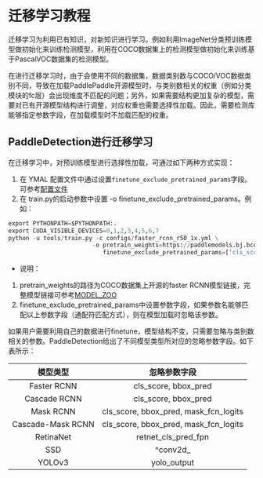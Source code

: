 # 迁移学习教程

迁移学习为利用已有知识，对新知识进行学习。例如利用ImageNet分类预训练模型做初始化来训练检测模型，利用在COCO数据集上的检测模型做初始化来训练基于PascalVOC数据集的检测模型。

在进行迁移学习时，由于会使用不同的数据集，数据类别数与COCO/VOC数据类别不同，导致在加载PaddlePaddle开源模型时，与类别数相关的权重（例如分类模块的fc层）会出现维度不匹配的问题；另外，如果需要结构更加复杂的模型，需要对已有开源模型结构进行调整，对应权重也需要选择性加载。因此，需要检测库能够指定参数字段，在加载模型时不加载匹配的权重。

## PaddleDetection进行迁移学习

在迁移学习中，对预训练模型进行选择性加载，可通过如下两种方式实现：

1. 在 YMAL 配置文件中通过设置`finetune_exclude_pretrained_params`字段。可参考[配置文件](https://github.com/PaddlePaddle/PaddleDetection/blob/master/configs/yolov3_mobilenet_v1_fruit.yml#L15)
2. 在 train.py的启动参数中设置 -o finetune_exclude_pretrained_params。例如：

```python
export PYTHONPATH=$PYTHONPATH:.
export CUDA_VISIBLE_DEVICES=0,1,2,3,4,5,6,7
python -u tools/train.py -c configs/faster_rcnn_r50_1x.yml \
                        -o pretrain_weights=https://paddlemodels.bj.bcebos.com/object_detection/faster_rcnn_r50_1x.tar \
                           finetune_exclude_pretrained_params=['cls_score','bbox_pred']
```

* 说明：

1. pretrain\_weights的路径为COCO数据集上开源的faster RCNN模型链接，完整模型链接可参考[MODEL_ZOO](../MODEL_ZOO_cn.md)
2. finetune\_exclude\_pretrained\_params中设置参数字段，如果参数名能够匹配以上参数字段（通配符匹配方式），则在模型加载时忽略该参数。

如果用户需要利用自己的数据进行finetune，模型结构不变，只需要忽略与类别数相关的参数。PaddleDetection给出了不同模型类型所对应的忽略参数字段。如下表所示：</br>

|      模型类型      |             忽略参数字段                  |
| :----------------: | :---------------------------------------: |
|     Faster RCNN    |          cls\_score, bbox\_pred           |
|     Cascade RCNN   |          cls\_score, bbox\_pred           |
|       Mask RCNN    | cls\_score, bbox\_pred, mask\_fcn\_logits |
|  Cascade-Mask RCNN | cls\_score, bbox\_pred, mask\_fcn\_logits |
|      RetinaNet     |           retnet\_cls\_pred\_fpn          |
|        SSD         |                ^conv2d\_                  |
|       YOLOv3       |              yolo\_output                 |

